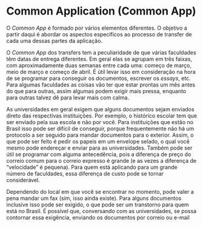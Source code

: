 # Common Application (Common App)

O *Common App* é formado por vários elementos diferentes. O objetivo a partir daqui é abordar os aspectos específicos ao processo de transfer de cada uma dessas partes da aplicação. 

O *Common App* dos transfers tem a peculiaridade de que várias faculdades têm datas de entrega diferentes. Em geral elas se agrupam em três faixas, com aproximadamente duas semanas entre cada uma: começo de março, meio de março e começo de abril. É útil levar isso em consideração na hora de se programar para conseguir os documentos, escrever os *essays*, etc. Para algumas faculdades as coisas vão ter que estar prontas um mês antes do que para outras, assim algumas podem exigir mais pressa, enquanto para outras talvez dê para levar mais com calma.

As universidades em geral exigem que alguns documentos sejam enviados direto das respectivas instituições. Por exemplo, o histórico escolar tem que ser enviado pela sua escola e não por você. Para instituições que estão no Brasil isso pode ser difícil de conseguir, porque frequentemente não há um protocolo a ser seguido para mandar documentos para o exterior. Assim, o que pode ser feito é pedir os papeis em um envelope selado, o qual você mesmo pode endereçar e enviar para as universidades. Também pode ser útil se programar com alguma antecedência, pois a diferença de preço do correio comum para o correio expresso é grande (e as vezes a diferença de “velocidade” é pequena). Para quem está aplicando para um grande número de faculdades, essa diferença de custo pode se tornar considerável.

Dependendo do local em que você se encontrar no momento, pode valer a pena mandar um fax (sim, isso ainda existe). Para alguns documentos inclusive isso pode ser exigido, o que pode ser um transtorno para quem está no Brasil. É possível que, conversando com as universidades, se possa contornar essa exigência, enviando os documentos por correio ou e-mail
